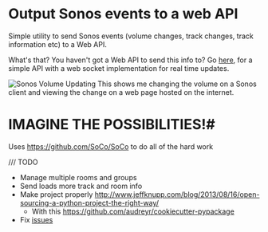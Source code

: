 # Output Sonos events to a web API #
Simple utility to send Sonos events (volume changes, track changes, track information etc) to a Web API.

What's that? You haven't got a Web API to send this info to? Go [here](https://github.com/conradj/iotserver), for a simple API with a web socket implementation for real time updates.

![Sonos Volume Updating](http://conradj.github.io/images/sonos.gif)
This shows me changing the volume on a Sonos client and viewing the change on a web page hosted on the internet.

# IMAGINE THE POSSIBILITIES!#


Uses https://github.com/SoCo/SoCo to do all of the hard work

/// TODO
- Manage multiple rooms and groups
- Send loads more track and room info
- Make project properly http://www.jeffknupp.com/blog/2013/08/16/open-sourcing-a-python-project-the-right-way/
    - With this https://github.com/audreyr/cookiecutter-pypackage
- Fix [issues](https://github.com/conradj/sonoserous/issues)
